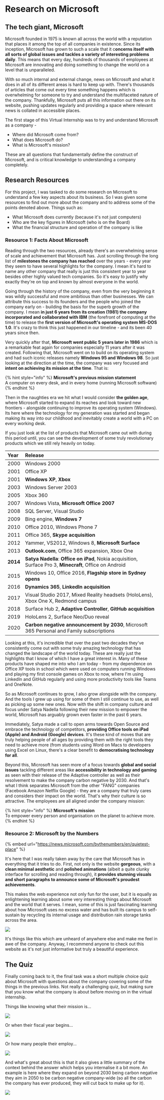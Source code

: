 # Research on Microsoft

## The tech giant, Microsoft

Microsoft founded in 1975 is known all across the world with a reputation that places it among the top of all companies in existence. Since its inception, Microsoft has grown to such a scale that it c**oncerns itself with all sorts of global issues and tackles a variety of interesting problems daily**. This means that every day, hundreds of thousands of employees at Microsoft are innovating and doing something to change the world on a level that is unparalleled.

With so much internal and external change, news on Microsoft and what it does in all of its different areas is hard to keep up with. There's thousands of articles that come out every time something happens which is overwhelming for someone to try and understand the multifaceted nature of the company. Thankfully, Microsoft puts all this information out there on its website, pushing updates regularly and providing a space where relevant news is collated in accessible places.

The first stage of this Virtual Internship was to try and understand Microsoft as a company -

* Where did Microsoft come from?
* What does Microsoft do?
* What is Microsoft's mission?

These are all questions that fundamentally define the construct of Microsoft, and is critical knowledge to understanding a company completely.

## Research Resources

For this project, I was tasked to do some research on Microsoft to understand a few key aspects about its business. So I was given some resources to find out more about the company and to address some of the points denoted above. Things such as:

* What Microsoft does currently \(because it's not just computers\)
* Who are the key figures in Microsoft \(who is on the Board\)
* What the financial structure and operation of the company is like

### Resource 1: Facts About Microsoft

Reading through the two resources, already there's an overwhelming sense of scale and achievement that Microsoft has. Just scrolling through the long list of **milestones the company has reached** over the years - every year they seem to have several highlights for the company. I mean it's hard to name any other company that really is just this consistent year to year besides other highly valued tech companies. So it's easy to justify why exactly they're on top and known by almost everyone in the world.

Going through the history of the company, even from the very beginning it was wildly successful and more ambitious than other businesses. We can attribute this success to its founders and the people who joined the company early on - building the basis for the superb growth of the company. I mean **in just 6 years from its creation \(1981\) the company incorporated and collaborated with IBM** \(the forefront of computing at the time\) to release the **first version of Microsoft's operating system MS-DOS 1.0**. It's crazy to think this just happened in our timeline - and its been 40 years since then.

Very quickly after that, **Microsoft went public 5 years later in 1986** which is a remarkable feat again for companies especially 11 years after it was created. Following that, Microsoft went on to build on its operating system and had such iconic releases namely **Windows 95 and Windows 98**. So just looking at the direction at the time, the company was very focused and **intent on achieving its mission at the time**. That is:

{% hint style="info" %}
**Microsoft's previous mission statement**  
A computer on every desk, and in every home \(running Microsoft software\)
{% endhint %}

Then in the naughties era we hit what I would consider **the golden age**, where Microsoft started to expand its reaches and look toward new frontiers - alongside continuing to improve its operating system \(Windows\). Its here where the technology for my generation was started and began making its way into our childhood and inevitably create a world with a PC on every working desk.

If you just look at the list of products that Microsoft came out with during this period until, you can see the development of some truly revolutionary products which we still rely heavily on today.

| Year | Release |
| :--- | :--- |
| 2000 | Windows 2000 |
| 2001 | Office XP |
| 2001 | **Windows XP**, **Xbox** |
| 2003 | Windows Server 2003 |
| 2005 | Xbox 360 |
| 2007 | Windows Vista, **Microsoft Office 2007** |
| 2008 | SQL Server, Visual Studio |
| 2009 | Bing engine, **Windows 7** |
| 2010 | Office 2010, Windows Phone 7 |
| 2011 | Office 365, **Skype acquisition** |
| 2012 | Yammer, VS2012, Windows 8, **Microsoft Surface** |
| 2013 | **Outlook.com**, Office 365 expansion, Xbox One |
| **2014** | **Satya Nadella**: **Office on iPad**, Nokia acquisition, Surface Pro 3, **Minecraft**, Office on Android |
| 2015 | Windows 10, Office 2016, **Flagship store in Sydney opens** |
| 2016 | **Dynamics 365**, **LinkedIn acquisition** |
| 2017 | Visual Studio 2017, Mixed Reality headsets \(HoloLens\), Xbox One X, Redmond campus |
| 2018 | Surface Hub 2, **Adaptive Controller**, **GitHub acquisition** |
| 2019 | HoloLens 2, Surface Neo/Duo reveal |
| 2020 | **Carbon negative announcement by 2030**, Microsoft 365 Personal and Family subscriptions |

Looking at this, it's incredible that over the past two decades they've consistently come out with some truly amazing technology that has changed the landscape of the world today. These are really just the highlights that I know of which I have a great interest in. Many of these products have shaped me into who I am today - from my dependence on Office XP tools in school which were used on computers running Windows and playing my first console games on Xbox to now, where I'm using LinkedIn and GitHub regularly and using more productivity tools like Teams and OneNote.

So as Microsoft continues to grow, I also grow alongside with the company. And the tools I grew up using for some of them I still continue to use, as well as picking up some new ones. Now with the shift in company culture and focus under Satya Nadella following their new mission to empower the world, Microsoft has arguably grown even faster in the past 6 years.

Immediately, Satya made a call to open arms towards Open Source and embrace the technology of competitors, **providing Office tools on iPad \(Apple\) and Android \(Google\) devices**. It's these kind of moves that are truly helping people of all ages by providing them with the right tools they need to achieve more \(from students using Word on Macs to developers using Excel on Linux, there's a clear benefit to **democratising technology for all**.

Beyond this, Microsoft has seen more of a focus towards **global and social issues** tackling different areas like **accessibility in technology and gaming** as seen with their release of the Adaptive controller as well as their resolvement to make the company carbon negative by 2030. And that's what I think separates Microsoft from the other "FANG" companies \(Facebook Amazon Netflix Google\) - they are a company that truly cares and considers their impact on the world. That's why their culture is so attractive. The employees are all aligned under the company mission:

{% hint style="info" %}
**Microsoft's mission**  
To empower every person and organisation on the planet to achieve more.
{% endhint %}

### Resource 2: Microsoft by the Numbers

{% embed url="https://news.microsoft.com/bythenumbers/en/quietest-place" %}

It's here that I was really taken away by the care that Microsoft has in everything that it tries to do. First, not only is the website **gorgeous**, with a **clean minimal aesthetic** and **polished animations** \(albeit a quite clunky interface for scrolling and reading through\), it **provides stunning visuals and short paragraphs to announce some of Microsoft's proudest achievements**.

This makes the web experience not only fun for the user, but it is equally as enlightening learning about some very interesting things about Microsoft and the world that it serves. I mean, some of this is just fascinating learning about how Microsoft uses no excess water and has built its campus to self-sustain by recycling its internal usage and distribution rain storage tanks across the area.

![](../.gitbook/assets/image%20%2825%29.png)

It's things like this which are unheard of anywhere else and make me feel in awe of the company. Anyway, I recommend anyone to check out this website as it's not just informative but truly a beautiful experience.

## The Quiz

Finally coming back to it, the final task was a short multiple choice quiz about Microsoft with questions about the company covering some of the things in the previous links. Not really a challenging quiz, but making sure that you know what the company is about before moving on in the virtual internship.

Things like knowing what their mission is...

![](../.gitbook/assets/image%20%2824%29.png)

Or when their fiscal year begins...

![](../.gitbook/assets/image%20%2827%29.png)

Or how many people their employ...

![](../.gitbook/assets/image%20%2828%29.png)

And what's great about this is that it also gives a little summary of the context behind the answer which helps you internalise it a bit more. An example is here where they expand on beyond 2030 being carbon negative they aim in 2050 to be carbon negative company-wide \(so all the carbon the company has ever produced, they will cut back to make up for it\).

![](../.gitbook/assets/image%20%2826%29.png)




